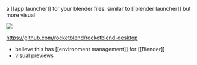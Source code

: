 a [[app launcher]] for your blender files.
similar to [[blender launcher]] but more visual

![](https://media.githubusercontent.com/media/rocketblend/rocketblend-desktop/master/docs/assets/rocketblend-desktop-dev.png)

https://github.com/rocketblend/rocketblend-desktop
- believe this has [[environment management]] for [[Blender]]
- visual previews